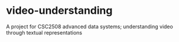 # video-understanding
A project for CSC2508 advanced data systems; understanding video through textual representations
